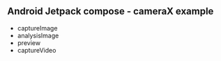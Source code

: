 ## Android Jetpack compose - cameraX example
- captureImage
- analysisImage
- preview
- captureVideo